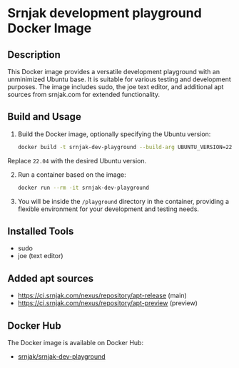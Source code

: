 # Srnjak development playground Docker Image

## Description
This Docker image provides a versatile development playground with an unminimized Ubuntu base. It is suitable for various testing and development purposes. The image includes sudo, the joe text editor, and additional apt sources from srnjak.com for extended functionality.

## Build and Usage
1. Build the Docker image, optionally specifying the Ubuntu version:
   ```bash
   docker build -t srnjak-dev-playground --build-arg UBUNTU_VERSION=22.04 .
   ```

Replace `22.04` with the desired Ubuntu version.

2. Run a container based on the image:
   ```bash
   docker run --rm -it srnjak-dev-playground
   ```

3. You will be inside the `/playground` directory in the container, providing a flexible environment for your development and testing needs.

## Installed Tools
- sudo
- joe (text editor)

## Added apt sources
- https://ci.srnjak.com/nexus/repository/apt-release (main)
- https://ci.srnjak.com/nexus/repository/apt-preview (preview)

## Docker Hub
The Docker image is available on Docker Hub:
- [srnjak/srnjak-dev-playground](https://hub.docker.com/r/srnjak/srnjak-dev-playground)
